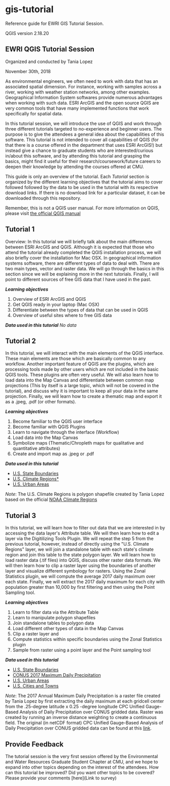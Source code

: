 # gis-tutorial
Reference guide for EWRI GIS Tutorial Session.

QGIS version 2.18.20

## EWRI QGIS Tutorial Session
Organized and conducted by Tania Lopez

November 30th, 2018

As environmental engineers, we often need to work with data that has an associated spatial dimension. For instance, working with samples across a river, working with weather station networks, among other examples. Geographical Information System softwares provide numerous advantages when working with such data. ESRI ArcGIS and the open source QGIS are very common tools that have many implemented functions that work specifically for spatial data. 

In this tutorial session, we will introduce the use of QGIS and work through three different tutorials targeted to no-experience and beginner users. The purpose is to give the attendees a general idea about the capabilities of this software.
This tutorial is not intended to cover all capabilities of QGIS (for that there is a course offered in the department that uses ESRI ArcGIS!) but instead give a chance to graduate students who are interested/curious in/about this software, and by attending this tutorial and grasping the basics, might find it useful for their research/coursework/future careers to deepen their knowledge by attending the courses offered at CMU.

This guide is only an overview of the tutorial. Each _Tutorial_ section is organized by the different learning objectives that the tutorial aims to cover followed followed by the data to be used in the tutorial with its respective download links. If there is no download link for a particular dataset, it can be downloaded through this repository. 

Remember, this is not a QGIS user manual. For more information on QGIS, please visit [the official QGIS manual](https://docs.qgis.org/2.8/en/docs/training_manual/index.html)

## Tutorial 1
Overview:
In this tutorial we will briefly talk about the main differences between ESRI ArcGIS and QGIS. Although it is expected that those who attend the tutorial already completed the QGIS installation process, we will also briefly cover the installation for Mac OSX. In geographical information systems software, there are different types of data to deal with. There are two main types, vector and raster data. We will go through the basics in this section since we will be explaining more in the next tutorials. Finally, I will point to different sources of free GIS data that I have used in the past.

**_Learning objectives_**
1. Overview of ESRI ArcGIS and QGIS
2. Get QGIS ready in your laptop (Mac OSX)
3. Differentiate between the types of data that can be used in QGIS
4. Overview of useful sites where to free GIS data

**_Data used in this tutorial_**
_No data_

## Tutorial 2
In this tutorial, we will interact with the main elements of the QGIS interface. These main elements are those which are basically common to any workflow. Another important feature of QGIS are the plugins, which are processing tools made by other users which are not included in the basic QGIS tools. These plugins are often very useful. We will also learn how to load data into the Map Canvas and differentiate between common map projections (This by itself is a large topic, which will not be covered in the tutorial), and discuss why it is important to keep all your data in the same projection. Finally, we will learn how to create a thematic map and export it as a .jpeg, .pdf (or other formats).

**_Learning objectives_**
1. Become familiar to the QGIS user interface
2. Become familiar with QGIS Plugins
3. Learn to navigate through the interface (Workflow)
4. Load data into the Map Canvas
5. Symbolize maps (Thematic/Chropleth maps for qualitative and quantitative attributes)
6. Create and import map as .jpeg or .pdf

**_Data used in this tutorial_**

* [U.S. State Boundaries](https://www.census.gov/geo/maps-data/data/cbf/cbf_state.html)
* [U.S. Climate Regions*](../mushimu/gis-tutorial/conusclimateregion.zip)
* [U.S. Urban Areas](https://www.census.gov/cgi-bin/geo/shapefiles/index.php)

*Note*: The U.S. Climate Regions is polygon shapefile created by Tania Lopez based on the official [NOAA Climate Regions](https://www.ncdc.noaa.gov/monitoring-references/maps/us-climate-regions.php) 

## Tutorial 3
In this tutorial, we will learn how to filter out data that we are interested in by accessing the data layer's Attribute table. We will then learn how to edit a layer via the Digitilizing Tools Plugin. We will repeat the step 5 from the previous tutorial, however, instead of directly using the "U.S. Climate Regions" layer, we will join a standalone table with each state's climate region and join this table to the state polygon layer. We will learn how to load raster data (.tif files) into QGIS, discuss other raster data formats. We will then learn how to clip a raster layer using the boundaries of another layer and visualize different symbology for rasters. Using the Zonal Statistics plugin, we will compute the average 2017 daily maximum over each state. Finally, we will extract the 2017 daily maximum for each city with population greater than 10,000 by first filtering and then using the Point Sampling tool.  

**_Learning objectives_**
1. Learn to filter data via the Attribute Table
2. Learn to manipulate polygon shapefiles
3. Join standalone tables to polygon data
4. Load different other types of data in the Map Canvas
5. Clip a raster layer and 
5. Compute statistics within specific boundaries using the Zonal Statistics plugin 
6. Sample from raster using a point layer and the Point sampling tool

**_Data used in this tutorial_**
* [U.S. State Boundaries](https://www.census.gov/geo/maps-data/data/cbf/cbf_state.html)
* [CONUS 2017 Maximum Daily Precipitation](../mushimu/qgis-tutorial/2017_dailyannualmaxima.tif)
* [U.S. Urban Areas](https://www.census.gov/cgi-bin/geo/shapefiles/index.php)
* [U.S. Cities and Towns](https://www.sciencebase.gov/catalog/item/581d051ae4b08da350d523ac)

*Note*: The 2017 Annual Maximum Daily Precipitation is a raster file created by Tania Lopez by first extracting the daily maximum at each gridcell center from the .25-degree latitude x 0.25 -degree longitude CPC Unified Gauge-Based Analysis of Daily Precipitation over CONUS gridded data. Raster was created by running an inverse distance weighting to create a continuous field. The original (in netCDF format) CPC Unified Gauge-Based Analysis of Daily Precipitation over CONUS gridded data can be found at this [link](https://www.esrl.noaa.gov/psd/data/gridded/data.unified.daily.conus.html).

## Provide Feedback

The tutorial session is the very first session offered by the Environmental and Water Resources Graduate Student Chapter at CMU, and we hope to expand into other topics depending on the interest of the attendees. How can this tutorial be improved? Did you want other topics to be covered? Please provide your comments [here](Link to survey)

